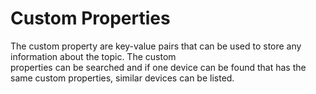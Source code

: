 # Custom Properties

The custom property are key-value pairs that can be used to store any information about the topic. The custom  
properties can be searched and if one device can be found that has the same custom properties, similar devices can be
listed.